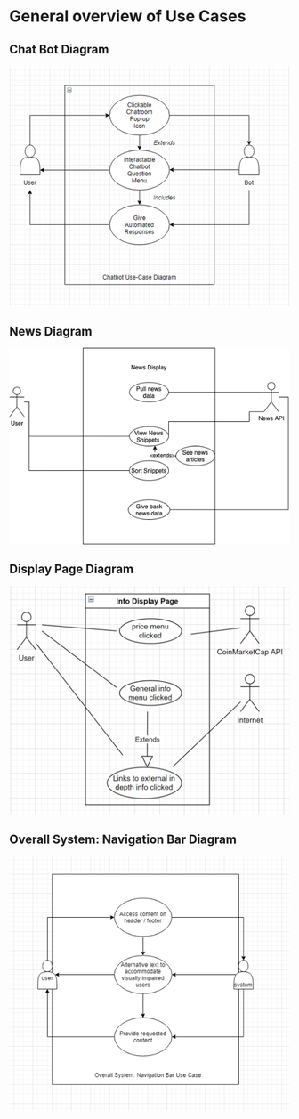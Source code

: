 # General overview of Use Cases

## Chat Bot Diagram

![](https://github.com/caperdue/GVSU-CIS350-TheDOMinators/blob/master/artifacts/use_case_diagrams/ChatBotUseCaseDiagram.PNG)

## News Diagram

![](https://github.com/caperdue/GVSU-CIS350-TheDOMinators/blob/master/artifacts/use_case_diagrams/News%20Use%20Case.png)

## Display Page Diagram

![](https://github.com/caperdue/GVSU-CIS350-TheDOMinators/blob/master/artifacts/use_case_diagrams/displayPageUseCaseDiagram.PNG)

## Overall System: Navigation Bar Diagram

![](https://github.com/caperdue/GVSU-CIS350-TheDOMinators/blob/master/artifacts/use_case_diagrams/navBarUseCase.png)
